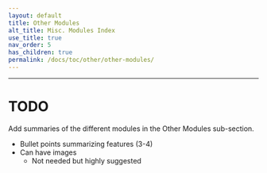 ```yaml
---
layout: default
title: Other Modules
alt_title: Misc. Modules Index
use_title: true
nav_order: 5
has_children: true
permalink: /docs/toc/other/other-modules/
---
```


---

# TODO
Add summaries of the different modules in the Other Modules sub-section.

* Bullet points summarizing features (3-4)
* Can have images
  * Not needed but highly suggested 